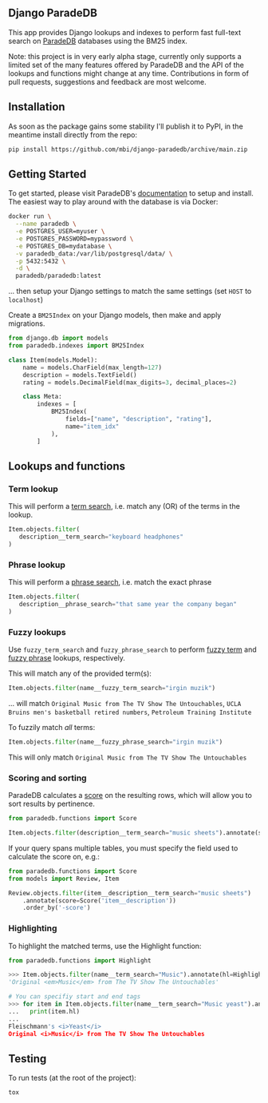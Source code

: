 ## Django ParadeDB

This app provides Django lookups and indexes to perform fast full-text search on [ParadeDB](https://paradedb.com) databases using the BM25 index.

Note: this project is in very early alpha stage, currently only supports a limited set of the many features offered by ParadeDB and the API of the lookups and functions might change at any time. Contributions in form of pull requests, suggestions and feedback are most welcome.

## Installation

As soon as the package gains some stability I'll publish it to PyPI, in the meantime install directly from the repo:

```bash
pip install https://github.com/mbi/django-paradedb/archive/main.zip
```


## Getting Started

To get started, please visit ParadeDB's [documentation](https://docs.paradedb.com) to setup and install. The easiest way to play around with the database is via Docker:

```bash
docker run \
  --name paradedb \
  -e POSTGRES_USER=myuser \
  -e POSTGRES_PASSWORD=mypassword \
  -e POSTGRES_DB=mydatabase \
  -v paradedb_data:/var/lib/postgresql/data/ \
  -p 5432:5432 \
  -d \
  paradedb/paradedb:latest
```
... then setup your Django settings to match the same settings (set `HOST` to `localhost`)

Create a `BM25Index` on your Django models, then make and apply migrations.

```python
from django.db import models
from paradedb.indexes import BM25Index

class Item(models.Model):
    name = models.CharField(max_length=127)
    description = models.TextField()
    rating = models.DecimalField(max_digits=3, decimal_places=2)

    class Meta:
        indexes = [
            BM25Index(
                fields=["name", "description", "rating"],
                name="item_idx"
            ),
        ]
```

## Lookups and functions

### Term lookup

This will perform a [term search](https://docs.paradedb.com/documentation/full-text/term), i.e. match any (OR) of the terms in the lookup.

```python
Item.objects.filter(
   description__term_search="keyboard headphones"
)
```


### Phrase lookup

This will perform a [phrase search](https://docs.paradedb.com/documentation/full-text/phrase), i.e. match the exact phrase

```python
Item.objects.filter(
   description__phrase_search="that same year the company began"
)
```


### Fuzzy lookups

Use `fuzzy_term_search` and `fuzzy_phrase_search` to perform [fuzzy term](https://docs.paradedb.com/documentation/guides/autocomplete#fuzzy-term) and [fuzzy phrase](https://docs.paradedb.com/documentation/guides/autocomplete#fuzzy-phrase) lookups, respectively.

This will match any of the provided term(s):

```python
Item.objects.filter(name__fuzzy_term_search="irgin muzik")
```
... will match `Original Music from The TV Show The Untouchables`, `UCLA Bruins men's basketball retired numbers`, `Petroleum Training Institute`

To fuzzily match *all* terms:

```python
Item.objects.filter(name__fuzzy_phrase_search="irgin muzik")
```
This will only match `Original Music from The TV Show The Untouchables`


### Scoring and sorting

ParadeDB calculates a [score](https://docs.paradedb.com/documentation/full-text/sorting) on the resulting rows, which will allow you to sort results by pertinence.

```python
from paradedb.functions import Score

Item.objects.filter(description__term_search="music sheets").annotate(score=Score()).order_by('-score')
```

If your query spans multiple tables, you must specify the field used to calculate the
score on, e.g.:

```python
from paradedb.functions import Score
from models import Review, Item

Review.objects.filter(item__description__term_search="music sheets")
    .annotate(score=Score('item__description'))
    .order_by('-score')

```



### Highlighting

To highlight the matched terms, use the Highlight function:

```python
from paradedb.functions import Highlight

>>> Item.objects.filter(name__term_search="Music").annotate(hl=Highlight('name')).get().hl
'Original <em>Music</em> from The TV Show The Untouchables'

# You can specifiy start and end tags
>>> for item in Item.objects.filter(name__term_search="Music yeast").annotate(hl=Highlight('name', start_tag='<i>', end_tag='</i>')):
...   print(item.hl)
...
Fleischmann's <i>Yeast</i>
Original <i>Music</i> from The TV Show The Untouchables
```

## Testing

To run tests (at the root of the project):
```bash
tox
```
